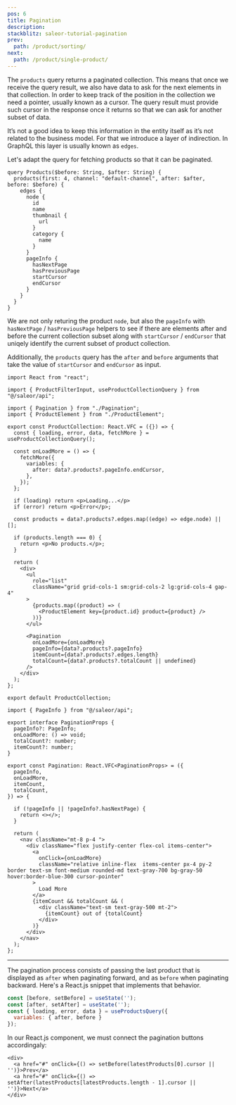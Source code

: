 ```yaml
---
pos: 6
title: Pagination 
description: 
stackblitz: saleor-tutorial-pagination 
prev:
  path: /product/sorting/
next:
  path: /product/single-product/
---
```


The `products` query returns a paginated collection. This means that once we receive the query result, we also have data to ask for the next elements in that collection. In order to keep track of the position in the collection we need a pointer, usually known as a cursor. The query result must provide such cursor in the response once it returns so that we can ask for another subset of data. 

It’s not a good idea to keep this information in the entity itself as it’s not related to the business model. For that we introduce a layer of indirection. In GraphQL this layer is usually known as `edges`.

Let's adapt the query for fetching products so that it can be paginated.

```graphql{2,4}
query Products($before: String, $after: String) {
  products(first: 4, channel: "default-channel", after: $after, before: $before) {
    edges {
      node {
        id
        name
        thumbnail {
          url
        }
        category {
          name
        }
      }
      pageInfo {
        hasNextPage
        hasPreviousPage
        startCursor
        endCursor
      }
    }
  }
}
```

We are not only returing the product `node`, but also the `pageInfo` with `hasNextPage` / `hasPreviousPage` helpers to see if there are elements after and before the current collection subset along with `startCursor` / `endCursor` that uniqely identify the current subset of product collection. 

Additionally, the `products` query has the `after` and `before` arguments that take the value of `startCursor` and `endCursor` as input. 

```tsx
import React from "react";

import { ProductFilterInput, useProductCollectionQuery } from "@/saleor/api";

import { Pagination } from "./Pagination";
import { ProductElement } from "./ProductElement";

export const ProductCollection: React.VFC = ({}) => {
  const { loading, error, data, fetchMore } = useProductCollectionQuery();

  const onLoadMore = () => {
    fetchMore({
      variables: {
        after: data?.products?.pageInfo.endCursor,
      },
    });
  };

  if (loading) return <p>Loading...</p> 
  if (error) return <p>Error</p>;

  const products = data?.products?.edges.map((edge) => edge.node) || [];

  if (products.length === 0) {
    return <p>No products.</p>;
  }

  return (
    <div>
      <ul
        role="list"
        className="grid grid-cols-1 sm:grid-cols-2 lg:grid-cols-4 gap-4"
      >
        {products.map((product) => (
          <ProductElement key={product.id} product={product} />
        ))}
      </ul>

      <Pagination
        onLoadMore={onLoadMore}
        pageInfo={data?.products?.pageInfo}
        itemCount={data?.products?.edges.length}
        totalCount={data?.products?.totalCount || undefined}
      />
    </div>
  );
};

export default ProductCollection;
```

```tsx
import { PageInfo } from "@/saleor/api";

export interface PaginationProps {
  pageInfo?: PageInfo;
  onLoadMore: () => void;
  totalCount?: number;
  itemCount?: number;
}

export const Pagination: React.VFC<PaginationProps> = ({
  pageInfo,
  onLoadMore,
  itemCount,
  totalCount,
}) => {

  if (!pageInfo || !pageInfo?.hasNextPage) {
    return <></>;
  }

  return (
    <nav className="mt-8 p-4 ">
      <div className="flex justify-center flex-col items-center">
        <a
          onClick={onLoadMore}
          className="relative inline-flex  items-center px-4 py-2 border text-sm font-medium rounded-md text-gray-700 bg-gray-50 hover:border-blue-300 cursor-pointer"
        >
          Load More
        </a>
        {itemCount && totalCount && (
          <div className="text-sm text-gray-500 mt-2">
            {itemCount} out of {totalCount}
          </div>
        )}
      </div>
    </nav>
  );
};

```

---

The pagination process consists of passing the last product that is displayed as `after` when paginating forward, and as `before` when paginating backward. Here's a React.js snippet that implements that behavior.

```js
const [before, setBefore] = useState('');
const [after, setAfter] = useState('');
const { loading, error, data } = useProductsQuery({
  variables: { after, before }
});
```

In our React.js component, we must connect the pagination buttons accordingaly:

```tsx
<div>
  <a href="#" onClick={() => setBefore(latestProducts[0].cursor || '')}>Prev</a>
  <a href="#" onClick={() => setAfter(latestProducts[latestProducts.length - 1].cursor || '')}>Next</a>
</div>
```